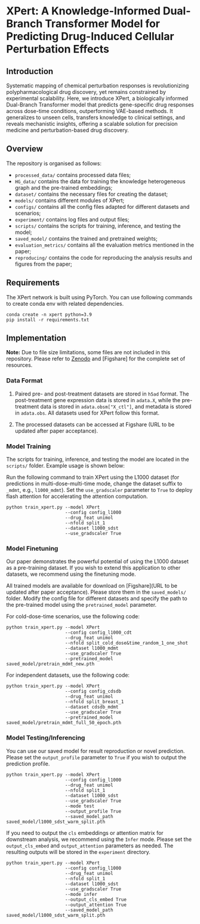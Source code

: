 # XPert: A Knowledge-Informed Dual-Branch Transformer Model for Predicting Drug-Induced Cellular Perturbation Effects

## Introduction
Systematic mapping of chemical perturbation responses is revolutionizing polypharmacological drug discovery, yet remains constrained by experimental scalability. Here, we introduce XPert, a biologically informed Dual-Branch Transformer model that predicts gene-specific drug responses across dose-time conditions, outperforming VAE-based methods. It generalizes to unseen cells, transfers knowledge to clinical settings, and reveals mechanistic insights, offering a scalable solution for precision medicine and perturbation-based drug discovery. 

## Overview
The repository is organised as follows:
- `processed_data/` contains processed data files;
- `HG_data/` contains the data for training the knowledge heterogeneous graph and the pre-trained embeddings;
- `dataset/` contains the necessary files for creating the dataset;
- `models/` contains different modules of XPert;
- `configs/` contains all the config files adapted for different datasets and scenarios;
- `experiment/` contains log files and output files;
- `scripts/` contains the scripts for training, inference, and testing the model;
- `saved_model/` contains the trained and pretrained weights;
- `evaluation_metrics/` contains all the evaluation metrics mentioned in the paper;
- `reproducing/` contains the code for reproducing the analysis results and figures from the paper;

## Requirements
The XPert network is built using PyTorch. You can use following commands to create conda env with related dependencies.
``` 
conda create -n xpert python=3.9
pip install -r requirements.txt
``` 

## Implementation

**Note:** Due to file size limitations, some files are not included in this repository. Please refer to [Zenodo](https://zenodo.org/uploads/15357712) and [Figshare] for the complete set of resources.

### Data Format
1. Paired pre- and post-treatment datasets are stored in `h5ad` format. The post-treatment gene expression data is stored in `adata.X`, while the pre-treatment data is stored in `adata.obsm["X_ctl"]`, and metadata is stored in `adata.obs`. All datasets used for XPert follow this format.

2. The processed datasets can be accessed at Figshare (URL to be updated after paper acceptance).

### Model Training
The scripts for training, inference, and testing the model are located in the `scripts/` folder. Example usage is shown below:

Run the following command to train XPert using the L1000 dataset (for predictions in multi-dose-multi-time mode, change the dataset suffix to `_mdmt`, e.g., `l1000_mdmt`). Set the `use_gradscaler` parameter to `True` to deploy flash attention for accelerating the attention computation.

``` 
python train_xpert.py --model XPert 
                      --config config_l1000
                      --drug_feat unimol
                      --nfold split_1
                      --dataset l1000_sdst
                      --use_gradscaler True
``` 


### Model Finetuning

Our paper demonstrates the powerful potential of using the L1000 dataset as a pre-training dataset. If you wish to extend this application to other datasets, we recommend using the finetuning mode.

All trained models are available for download on [Figshare](URL to be updated after paper acceptance). Please store them in the `saved_models/` folder. Modify the config file for different datasets and specify the path to the pre-trained model using the `pretrained_model` parameter.


For cold-dose-time scenarios, use the following code:

```
python train_xpert.py --model XPert 
                      --config config_l1000_cdt 
                      --drug_feat unimol
                      --nfold split_cold_dose&time_random_1_one_shot
                      --dataset l1000_mdmt
                      --use_gradscaler True
                      --pretrained_model saved_model/pretrain_mdmt_new.pth
```

For independent datasets, use the following code:
```
python train_xpert.py --model XPert 
                      --config config_cdsdb
                      --drug_feat unimol
                      --nfold split_breast_1
                      --dataset cdsdb_mdmt
                      --use_gradscaler True
                      --pretrained_model saved_model/pretrain_mdmt_full_50_epoch.pth
```

### Model Testing/Inferencing

You can use our saved model for result reproduction or novel prediction. Please set the `output_profile` parameter to `True` if you wish to output the prediction profile.


``` 
python train_xpert.py --model XPert 
                      --config config_l1000
                      --drug_feat unimol
                      --nfold split_1
                      --dataset l1000_sdst
                      --use_gradscaler True
                      --mode test
                      --output_profile True
                      --saved_model_path saved_model/l1000_sdst_warm_split.pth
``` 

If you need to output the `cls` embeddings or attention matrix for downstream analysis, we recommend using the `Infer` mode. Please set the `output_cls_embed` and `output_attention` parameters as needed. The resulting outputs will be stored in the `experiment` directory.

``` 
python train_xpert.py --model XPert 
                      --config config_l1000
                      --drug_feat unimol
                      --nfold split_1
                      --dataset l1000_sdst
                      --use_gradscaler True
                      --mode infer
                      --output_cls_embed True
                      --output_attention True
                      --saved_model_path saved_model/l1000_sdst_warm_split.pth
``` 
